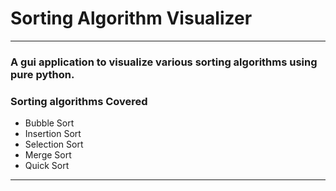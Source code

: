 # Sorting Algorithm Visualizer

***
### A gui application to visualize various sorting algorithms using pure python.
    
### Sorting algorithms Covered
- Bubble Sort
- Insertion Sort
- Selection Sort
- Merge Sort
- Quick Sort


***
